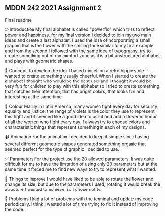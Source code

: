 ## MDDN 242 2021 Assignment 2

Final readme

🤓 Introduction 
My final alphabet is called "powerflo" which tries to reflect power and happiness. for my final version I decided to join my two main ideas and create a last alphabet. I used the idea of ​​incorporating a small graphic that is the flower with the smiling face similar to my first example and from the second I followed with the same idea of ​​typography. try to create something out of my comfort zone as it is a bit unstructured alphabet and plays with geometric shapes.

🧠 Concept
To develop the idea I based myself on a retro hippie style. I wanted to create something visually cheerful. When I started to create the alphabet I thought who would be the best user and I thought it would be very fun for children to play with this alphabet so I tried to create something that catches their attention, that has bright colors, that looks fun and interesting at the same time

💜 Colour
Mainly in Latin America, many women fight every day for security, equality and justice. the range of violets is the color they use to represent this fight and it seemed like a good idea to use it and add a flower in honor of all the women who fight every day. I always try to choose colors and characteristic things that represent something in each of my designs.

📹 Animation
For the animation I decided to keep it simple since having several different geometric shapes generated something organic that seemed perfect for the type of graphic I decided to use.

✅ Parameters
For the project use the 20 allowed parameters. It was quite difficult for me to have the limitation of using only 20 parameters but at the same time it forced me to find new ways to try to represent what I wanted.

💪 Things to improve
I would have liked to be able to rotate the flower and change its size, but due to the parameters I used, rotating it would break the structure I wanted to achieve, so I chose not to.

 🤦 Problems
I had a lot of problems with the terminal and update my code periodically. I think I wasted a lot of time trying to fix it instead of improving the code.


<!-- Each of my letters is composed with two circles. The size and position of the first circle is fixed, but the location and size of the second circle is controlled by three parameters.

The three parameters per letter:
  * `size` : radius of the second circle
  * `offsetx` : x offset of the second circle relative to the first one
  * `offsety` : y offset of the second circle relative to the first one -->


